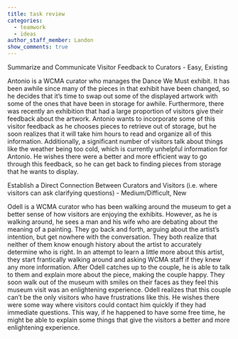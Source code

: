 ```yaml
---
title: task review
categories:
  - teamwork
  - ideas
author_staff_member: Landon
show_comments: true
---
```









Summarize and Communicate Visitor Feedback to Curators - Easy, Existing

Antonio is a WCMA curator who manages the Dance We Must exhibit. It has been awhile since many of the pieces in that exhibit have been changed, so he decides that it’s time to swap out some of the displayed artwork with some of the ones that have been in storage for awhile. Furthermore, there was recently an exhibition that had a large proportion of visitors give their feedback about the artwork. Antonio wants to incorporate some of this visitor feedback as he chooses pieces to retrieve out of storage, but he soon realizes that it will take him hours to read and organize all of this information. Additionally, a significant number of visitors talk about things like the weather being too cold, which is currently unhelpful information for Antonio. He wishes there were a better and more efficient way to go through this feedback, so he can get back to finding pieces from storage that he wants to display. 


Establish a Direct Connection Between Curators and Visitors (i.e. where visitors can ask clarifying questions) - Medium/Difficult, New

Odell is a WCMA curator who has been walking around the museum to get a better sense of how visitors are enjoying the exhibits. However, as he is walking around, he sees a man and his wife who are debating about the meaning of a painting. They go back and forth, arguing about the artist’s intention, but get nowhere with the conversation. They both realize that neither of them know enough history about the artist to accurately determine who is right. In an attempt to learn a little more about this artist, they start frantically walking around and asking WCMA staff if they knew any more information. After Odell catches up to the couple, he is able to talk to them and explain more about the piece, making the couple happy. They soon walk out of the museum with smiles on their faces as they feel this museum visit was an enlightening experience. Odell realizes that this couple can’t be the only visitors who have frustrations like this. He wishes there were some way where visitors could contact him quickly if they had immediate questions. This way, if he happened to have some free time, he might be able to explain some things that give the visitors a better and more enlightening experience.
